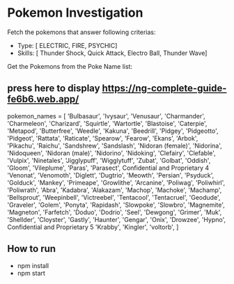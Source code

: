 # Pokemon Investigation

Fetch the pokemons that answer following criterias:
* Type: [ ELECTRIC, FIRE, PSYCHIC]
* Skills: [ Thunder Shock, Quick Attack, Electro Ball, Thunder Wave]

Get the Pokemons from the Poke Name list:

## press here to display https://ng-complete-guide-fe6b6.web.app/

pokemon_names = [
'Bulbasaur',
'Ivysaur',
'Venusaur',
'Charmander',
'Charmeleon',
'Charizard',
'Squirtle',
'Wartortle',
'Blastoise',
'Caterpie',
'Metapod',
'Butterfree',
'Weedle',
'Kakuna',
'Beedrill',
'Pidgey',
'Pidgeotto',
'Pidgeot',
'Rattata',
'Raticate',
'Spearow',
'Fearow',
'Ekans',
'Arbok',
'Pikachu',
'Raichu',
'Sandshrew',
'Sandslash',
'Nidoran (female)',
'Nidorina',
'Nidoqueen',
'Nidoran (male)',
'Nidorino',
'Nidoking',
'Clefairy',
'Clefable',
'Vulpix',
'Ninetales',
'Jigglypuff',
'Wigglytuff',
'Zubat',
'Golbat',
'Oddish',
'Gloom',
'Vileplume',
'Paras',
'Parasect',
Confidential and Proprietary 4
'Venonat',
'Venomoth',
'Diglett',
'Dugtrio',
'Meowth',
'Persian',
'Psyduck',
'Golduck',
'Mankey',
'Primeape',
'Growlithe',
'Arcanine',
'Poliwag',
'Poliwhirl',
'Poliwrath',
'Abra',
'Kadabra',
'Alakazam',
'Machop',
'Machoke',
'Machamp',
'Bellsprout',
'Weepinbell',
'Victreebel',
'Tentacool',
'Tentacruel',
'Geodude',
'Graveler',
'Golem',
'Ponyta',
'Rapidash',
'Slowpoke',
'Slowbro',
'Magnemite',
'Magneton',
'Farfetch',
'Doduo',
'Dodrio',
'Seel',
'Dewgong',
'Grimer',
'Muk',
'Shellder',
'Cloyster',
'Gastly',
'Haunter',
'Gengar',
'Onix',
'Drowzee',
'Hypno',
Confidential and Proprietary 5
'Krabby',
'Kingler',
'voltorb',
]

## How to run

* npm install
* npm start
